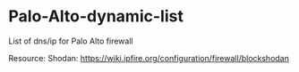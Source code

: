 # Palo-Alto-dynamic-list
List of dns/ip for Palo Alto firewall


Resource:
Shodan: https://wiki.ipfire.org/configuration/firewall/blockshodan
